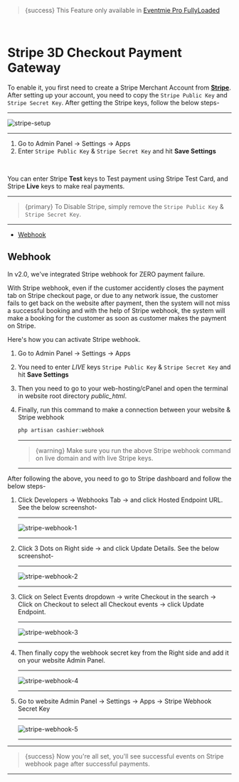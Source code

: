 > {success} This Feature only available in [Eventmie Pro FullyLoaded](https://classiebit.com/eventmie-pro-fullyloaded)

<br>

# Stripe 3D Checkout Payment Gateway

To enable it, you first need to create a Stripe Merchant Account from **[Stripe](https://stripe.com)**. After setting up your account, you need to copy the `Stripe Public Key` and `Stripe Secret Key`.
After getting the Stripe keys, follow the below steps-

---

![stripe-setup](/images/v2/EventmieProFullyLoadedV2.0/PaymentGateways.webp "stripe-setup")

---

1. Go to Admin Panel -> Settings -> Apps
2. Enter `Stripe Public Key` & `Stripe Secret Key` and hit **Save Settings**

<br>

You can enter Stripe **Test** keys to Test payment using Stripe Test Card, and Stripe **Live** keys to make real payments.

---

> {primary} To Disable Stripe, simply remove the `Stripe Public Key` & `Stripe Secret Key`.

---



- [Webhook](#Webhook)

<a name="Webhook"></a>

## Webhook

In v2.0, we've integrated Stripe webhook for ZERO payment failure.

With Stripe webhook, even if the customer accidently closes the payment tab on Stripe checkout page, or due to any network issue, the customer fails to get back on the website after payment, then the system will not miss a successful booking and with the help of Stripe webhook, the system will make a booking for the customer as soon as customer makes the payment on Stripe.

Here's how you can activate Stripe webhook.

1. Go to Admin Panel -> Settings -> Apps 
2. You need to enter *LIVE* keys `Stripe Public Key` & `Stripe Secret Key` and hit **Save Settings**
3. Then you need to go to your web-hosting/cPanel and open the terminal in website root directory *public_html*.
4. Finally, run this command to make a connection between your website & Stripe webhook

    ```php
    php artisan cashier:webhook
    ```

    ---

    > {warning} Make sure you run the above Stripe webhook command on live domain and with live Stripe keys.

    ---


After following the above, you need to go to Stripe dashboard and follow the below steps-

1. Click Developers -> Webhooks Tab -> and click Hosted Endpoint URL. See the below screenshot-

    ---

    ![stripe-webhook-1](/images/v2/1-stripe-webhook.webp "stripe-webhook-1")

    ---
    
2. Click 3 Dots on Right side -> and click Update Details. See the below screenshot-

    ---

    ![stripe-webhook-2](/images/v2/2-stripe-webhook.webp "stripe-webhook-2")

    ---

3. Click on Select Events dropdown -> write Checkout in the search -> Click on Checkout to select all Checkout events -> click Update Endpoint.

    ---

    ![stripe-webhook-3](/images/v2/3-stripe-webhook.webp "stripe-webhook-3")

    ---

4. Then finally copy the webhook secret key from the Right side and add it on your website Admin Panel.

    ---

    ![stripe-webhook-4](/images/v2/4-stripe-webhook.webp "stripe-webhook-4")

    ---

5. Go to website Admin Panel -> Settings -> Apps -> Stripe Webhook Secret Key

    ---

    ![stripe-webhook-5](/images/v2/5-stripe-webhook.webp "stripe-webhook-5")

    ---


---

> {success} Now you're all set, you'll see successful events on Stripe webhook page after successful payments.

---